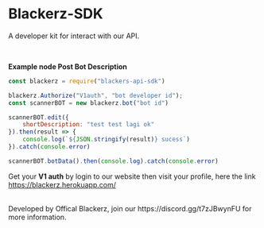 # Blackerz-SDK
A developer kit for interact with our API.

<br>

__Example node Post Bot Description__
```js
const blackerz = require("blackers-api-sdk")

blackerz.Authorize("V1auth", "bot developer id");
const scannerBOT = new blackerz.bot("bot id")

scannerBOT.edit({
    shortDescription: "test test lagi ok"
}).then(result => {
    console.log(`${JSON.stringify(result)} sucess`)
}).catch(console.error)

scannerBOT.botData().then(console.log).catch(console.error)

```

Get your **V1 auth** by login to our website then visit your profile, here the link  
https://blackerz.herokuapp.com/

<br>
Developed by Offical Blackerz, join our https://discord.gg/t7zJBwynFU for more information.
